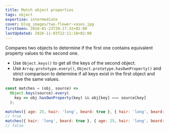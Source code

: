 ```yaml
---
title: Match object properties
tags: object
expertise: intermediate
cover: blog_images/two-flower-vases.jpg
firstSeen: 2018-01-23T20:17:32+02:00
lastUpdated: 2020-11-03T22:11:18+02:00
---
```


Compares two objects to determine if the first one contains equivalent property values to the second one.

- Use `Object.keys()` to get all the keys of the second object.
- Use `Array.prototype.every()`, `Object.prototype.hasOwnProperty()` and strict comparison to determine if all keys exist in the first object and have the same values.

```js
const matches = (obj, source) =>
  Object.keys(source).every(
    key => obj.hasOwnProperty(key) && obj[key] === source[key]
  );
```

```js
matches({ age: 25, hair: 'long', beard: true }, { hair: 'long', beard: true });
// true
matches({ hair: 'long', beard: true }, { age: 25, hair: 'long', beard: true });
// false
```
